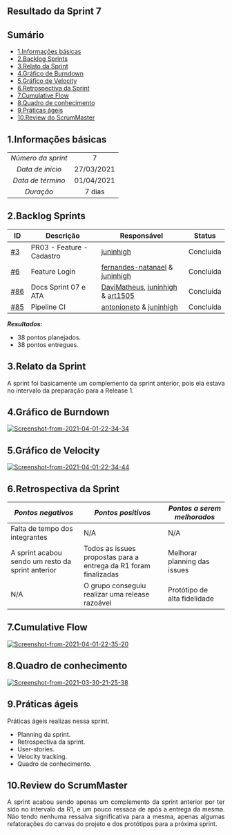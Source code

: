 ## Resultado da Sprint 7

## Sumário


- [1.Informações básicas](#1informações-básicas)
- [2.Backlog Sprints](#2backlog-sprints)
- [3.Relato da Sprint](#3relato-da-sprint)
- [4.Gráfico de Burndown](#4gráfico-de-burndown)
- [5.Gráfico de Velocity](#5gráfico-de-velocity)
- [6.Retrospectiva da Sprint](#6retrospectiva-da-sprint)
- [7.Cumulative Flow](#7cumulative-flow)
- [8.Quadro de conhecimento](#8quadro-de-conhecimento)
- [9.Práticas ágeis](#9práticas-ágeis)
- [10.Review do ScrumMaster](#10review-do-scrummaster)


## 1.Informações básicas

| | |
|:--:|:--:|
|*Número da sprint*|7|
|*Data de início*|27/03/2021|
|*Data de término*|01/04/2021| 
|*Duração*|7 dias|

## 2.Backlog Sprints

|ID | Descrição | Responsável| Status |
|---|--------------------|--------------|------------- |
|[#3](https://github.com/fga-eps-mds/2020.2-CheeryUP-FrontEnd/pull/3) |PR03 - Feature - Cadastro  | [juninhigh](https://github.com/juninhigh) | Concluída |
|[#6](https://github.com/fga-eps-mds/2020.2-CheeryUP-FrontEnd/pull/6) | Feature Login | [fernandes-natanael](https://github.com/fernandes-natanael)  & [juninhigh](https://github.com/juninhigh) | Concluída | 
|[#86](https://github.com/fga-eps-mds/2020.2-cheeryup/issues/86) | Docs Sprint 07 e ATA  | [DaviMatheus](https://github.com/DaviMatheus), [juninhigh](https://github.com/juninhigh) & [art1505](https://github.com/art1505) | Concluída | 
|[#85](https://github.com/fga-eps-mds/2020.2-cheeryup/issues/85) | Pipeline CI | [antonioneto](https://github.com/antoniotoineto)  & [juninhigh](https://github.com/juninhigh) | Concluída | 


***Resultados:***
* 38 pontos planejados.
* 38 pontos entregues.


## 3.Relato da Sprint 
    
<div style="text-align: justify"> 
    A sprint foi basicamente um complemento da sprint anterior, pois ela estava no intervalo da preparação para a Release 1.
</div>

## 4.Gráfico de Burndown
<div style="text-align: justify">
    <a href="https://ibb.co/QHb2YT5"><img src="https://i.ibb.co/z2nyPBk/Screenshot-from-2021-04-01-22-34-34.png" alt="Screenshot-from-2021-04-01-22-34-34" border="0"></a>
</div>  

## 5.Gráfico de Velocity
<a href="https://ibb.co/L515TnZ"><img src="https://i.ibb.co/QdMdWrK/Screenshot-from-2021-04-01-22-34-44.png" alt="Screenshot-from-2021-04-01-22-34-44" border="0"></a>

## 6.Retrospectiva da Sprint
|***Pontos negativos*** | ***Pontos positivos*** | ***Pontos a serem melhorados***| 
|--------------|----------------|--------------|
| Falta de tempo dos integrantes | N/A | N/A |
| A sprint acabou sendo um resto da sprint anterior | Todos as issues propostas para a entrega da R1 foram finalizadas | Melhorar planning das issues |
| N/A | O grupo conseguiu realizar uma release razoável | Protótipo de alta fidelidade |


## 7.Cumulative Flow
<a href="https://ibb.co/DQMKL3b"><img src="https://i.ibb.co/dDpK7nc/Screenshot-from-2021-04-01-22-35-20.png" alt="Screenshot-from-2021-04-01-22-35-20" border="0"></a>

## 8.Quadro de conhecimento
<a href="https://ibb.co/PTvTb4G"><img src="https://i.ibb.co/Jxwxb2j/Screenshot-from-2021-03-30-21-25-38.png" alt="Screenshot-from-2021-03-30-21-25-38" border="0"></a>

## 9.Práticas ágeis
  Práticas ágeis realizas nessa sprint.  
- Planning da sprint.
- Retrospectiva da sprint.
- User-stories.
- Velocity tracking.
- Quadro de conhecimento.

## 10.Review do ScrumMaster
<div style="text-align: justify">
    A sprint acabou sendo apenas um complemento da sprint anterior por ter sido no intervalo da R1, e um pouco ressaca de após a entrega da mesma. Não tendo nenhuma ressalva significativa para a mesma, apenas algumas refatorações do canvas do projeto e dos protótipos para a próxima sprint.
</div>


